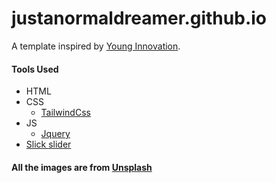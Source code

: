 # justanormaldreamer.github.io

<p>A template inspired by <a href="http://younginnovations.com.np/">Young Innovation</a>.</p>

<h4>Tools Used</h4>
<ul>
<li>HTML</li>
<li>CSS
<ul>
<li><a href="https://tailwindcss.com/">TailwindCss</a></li>
</ul>
</li>
<li>JS
<ul>
<li><a href="https://jquery.com/">Jquery</a></li>
</ul>
</li>
<li><a href="https://kenwheeler.github.io/slick/">Slick slider</a></li>
</ul>

<h4>All the images are from <a href="www.unsplash.com">Unsplash</a></h4>
